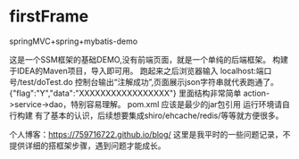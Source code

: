 # firstFrame
springMVC+spring+mybatis-demo

这是一个SSM框架的基础DEMO,没有前端页面，就是一个单纯的后端框架。
构建于IDEA的Maven项目，导入即可用。
跑起来之后浏览器输入 localhost:端口号/test/doTest.do
控制台输出“注解成功”,页面展示json字符串就代表跑通了。
{"flag":"Y","data":"XXXXXXXXXXXXXXXXX"}
里面结构非常简单 action->service->dao，特别容易理解。
pom.xml 应该是最少的jar包引用
运行环境请自行构建
有了基本的认识，后续想要集成shiro/ehcache/redis/等等就方便很多。

个人博客：https://759716722.github.io/blog/
这里是我平时的一些问题记录，不提供详细的搭框架步骤，遇到问题才能成长。
